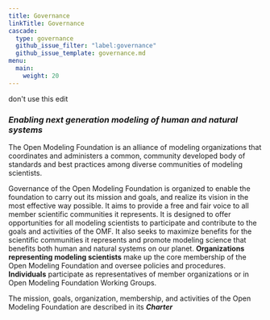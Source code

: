 ```yaml
---
title: Governance
linkTitle: Governance
cascade:
  type: governance
  github_issue_filter: "label:governance"
  github_issue_template: governance.md
menu:
  main:
    weight: 20
---
```


don't use this edit

### *Enabling next generation modeling of human and natural systems*
The Open Modeling Foundation is an alliance of modeling organizations that coordinates and administers a common, community developed body of standards and best practices among diverse communities of modeling scientists. 

Governance of the Open Modeling Foundation is organized to enable the foundation to carry out its mission and goals, and realize its vision in the most effective way possible. It aims to provide a free and fair voice to all member scientific communities it represents. It is designed to offer opportunities for all modeling scientists to participate and contribute to the goals and activities of the OMF. It also seeks to maximize benefits for the scientific communities it represents and promote modeling science that benefits both human and natural systems on our planet. **Organizations representing modeling scientists** make up the core membership of the Open Modeling Foundation and oversee policies and procedures. **Individuals** participate as representatives of member organizations or in Open Modeling Foundation Working Groups. 

The mission, goals, organization, membership, and activities of the Open Modeling Foundation are described in its ***Charter***
